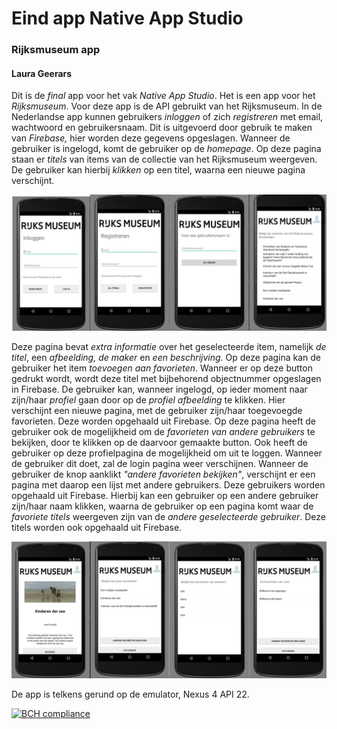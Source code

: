 # Eind app Native App Studio
### Rijksmuseum app
#### Laura Geerars

Dit is de _final_ app voor het vak _Native App Studio_. Het is een app voor het _Rijksmuseum_. Voor deze app is de API gebruikt van het Rijksmuseum. In de Nederlandse app kunnen gebruikers _inloggen_ of zich _registreren_ met email, wachtwoord en gebruikersnaam. Dit is uitgevoerd door gebruik te maken van _Firebase,_ hier worden deze gegevens opgeslagen. Wanneer de gebruiker is ingelogd, komt de gebruiker op de _homepage_. Op deze pagina staan er _titels_ van items van de collectie van het Rijksmuseum weergeven. De gebruiker kan hierbij _klikken_ op een titel, waarna een nieuwe pagina verschijnt. 

![alt text](https://github.com/LauraGeerars/LauraGeerarsFinalApp/blob/master/Schermafdruk%202017-12-15%2020.53.01.png)

Deze pagina bevat _extra informatie_ over het geselecteerde item, namelijk _de titel_, een _afbeelding, de maker_ en _een beschrijving_. Op deze pagina kan de gebruiker het item _toevoegen aan favorieten_. Wanneer er op deze button gedrukt wordt, wordt deze titel met bijbehorend objectnummer opgeslagen in Firebase.
De gebruiker kan, wanneer ingelogd, op ieder moment naar zijn/haar _profiel_ gaan door op de _profiel afbeelding_ te klikken. Hier verschijnt een nieuwe pagina, met de gebruiker zijn/haar toegevoegde favorieten. Deze worden opgehaald uit Firebase. Op deze pagina heeft de gebruiker ook de mogelijkheid om de _favorieten van andere gebruikers_ te bekijken, door te klikken op de daarvoor gemaakte button. Ook heeft de gebruiker op deze profielpagina de mogelijkheid om uit te loggen. Wanneer de gebruiker dit doet, zal de login pagina weer verschijnen. 
Wanneer de gebruiker de knop aanklikt _"andere favorieten bekijken"_, verschijnt er een pagina met daarop een lijst met andere gebruikers. Deze gebruikers worden opgehaald uit Firebase. Hierbij kan een gebruiker op een andere gebruiker zijn/haar naam klikken, waarna de gebruiker op een pagina komt waar de _favoriete titels_ weergeven zijn van de _andere geselecteerde gebruiker_. Deze titels worden ook opgehaald uit Firebase. 

![alt text](https://github.com/LauraGeerars/LauraGeerarsFinalApp/blob/master/Schermafdruk%202017-12-15%2020.53.12.png)

De app is telkens gerund op de emulator, Nexus 4 API 22. 

[![BCH compliance](https://bettercodehub.com/edge/badge/LauraGeerars/LauraGeerarsFinalApp?branch=master)](https://bettercodehub.com/)


